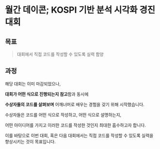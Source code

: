 # 월간 데이콘; KOSPI 기반 분석 시각화 경진대회

## 목표

> 대회에서 직접 코드를 작성할 수 있도록 실력 함양

## 과정

해당 대회는 이미 마감되었으나,

**대회가 어떤 식으로 진행되는지 참고**함과 동시에

**수상자들의 코드를 살펴보며** 어깨너머로 배우는 경험을 갖기 위해 시작했습니다.

수상자들은 코드를 어떤 식으로 작성하고, 어떤 식으로 설명하는지,

어떤 아이디어를 가지고 이러한 코드를 작성한 것인지 최대한 흡수하고자 합니다.

이를 바탕으로 이번 대회, 혹은 다음 대회에서는 직접 코드를 작성할 수 있도록 실력을 향상시키는 것이 목표입니다.
